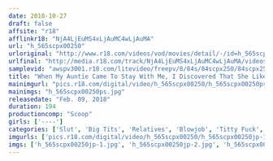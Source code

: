 ```yaml
---
date: 2018-10-27
draft: false
affsite: "r18"
afflinkr18: "NjA4LjEuMS4xLjAuMC4wLjAuMA"
url: "h_565scpx00250"
urloriginal: "http://www.r18.com/videos/vod/movies/detail/-/id=h_565scpx00250"
urlfinal: "http://media.r18.com/track/NjA4LjEuMS4xLjAuMC4wLjAuMA/videos/vod/movies/detail/-/id=h_565scpx00250"
samplevid: "awspv3001.r18.com/litevideo/freepv/8/84s/84scpx250/84scpx250_dmb_w.mp4"
title: "When My Auntie Came To Stay With Me, I Discovered That She Likes To Sleep Buck Naked! Naked Family Relations I Used To Jerk Off By Imagining Her Naked, But I Was Confused As To What To Do Next, But Then She Came At My Cock With Furious Lust! 4"
mainimgurl: "pics.r18.com/digital/video/h_565scpx00250/h_565scpx00250ps.jpg"
mainimgs: "h_565scpx00250ps.jpg"
releasedate: "Feb. 09, 2018"
duration: 194
productioncomp: "Scoop"
girls: ['----']
categories: ['Slut', 'Big Tits', 'Relatives', 'Blowjob', 'Titty Fuck', 'Hi-Def']
imgurls: ['pics.r18.com/digital/video/h_565scpx00250/h_565scpx00250jp-1.jpg', 'pics.r18.com/digital/video/h_565scpx00250/h_565scpx00250jp-2.jpg', 'pics.r18.com/digital/video/h_565scpx00250/h_565scpx00250jp-3.jpg', 'pics.r18.com/digital/video/h_565scpx00250/h_565scpx00250jp-4.jpg', 'pics.r18.com/digital/video/h_565scpx00250/h_565scpx00250jp-5.jpg', 'pics.r18.com/digital/video/h_565scpx00250/h_565scpx00250jp-6.jpg', 'pics.r18.com/digital/video/h_565scpx00250/h_565scpx00250jp-7.jpg', 'pics.r18.com/digital/video/h_565scpx00250/h_565scpx00250jp-8.jpg', 'pics.r18.com/digital/video/h_565scpx00250/h_565scpx00250jp-9.jpg', 'pics.r18.com/digital/video/h_565scpx00250/h_565scpx00250jp-10.jpg', 'pics.r18.com/digital/video/h_565scpx00250/h_565scpx00250jp-11.jpg', 'pics.r18.com/digital/video/h_565scpx00250/h_565scpx00250jp-12.jpg', 'pics.r18.com/digital/video/h_565scpx00250/h_565scpx00250jp-13.jpg', 'pics.r18.com/digital/video/h_565scpx00250/h_565scpx00250jp-14.jpg', 'pics.r18.com/digital/video/h_565scpx00250/h_565scpx00250jp-15.jpg', 'pics.r18.com/digital/video/h_565scpx00250/h_565scpx00250jp-16.jpg', 'pics.r18.com/digital/video/h_565scpx00250/h_565scpx00250jp-17.jpg', 'pics.r18.com/digital/video/h_565scpx00250/h_565scpx00250jp-18.jpg', 'pics.r18.com/digital/video/h_565scpx00250/h_565scpx00250jp-19.jpg', 'pics.r18.com/digital/video/h_565scpx00250/h_565scpx00250jp-20.jpg']
imgs: ['h_565scpx00250jp-1.jpg', 'h_565scpx00250jp-2.jpg', 'h_565scpx00250jp-3.jpg', 'h_565scpx00250jp-4.jpg', 'h_565scpx00250jp-5.jpg', 'h_565scpx00250jp-6.jpg', 'h_565scpx00250jp-7.jpg', 'h_565scpx00250jp-8.jpg', 'h_565scpx00250jp-9.jpg', 'h_565scpx00250jp-10.jpg', 'h_565scpx00250jp-11.jpg', 'h_565scpx00250jp-12.jpg', 'h_565scpx00250jp-13.jpg', 'h_565scpx00250jp-14.jpg', 'h_565scpx00250jp-15.jpg', 'h_565scpx00250jp-16.jpg', 'h_565scpx00250jp-17.jpg', 'h_565scpx00250jp-18.jpg', 'h_565scpx00250jp-19.jpg', 'h_565scpx00250jp-20.jpg']
---
```

